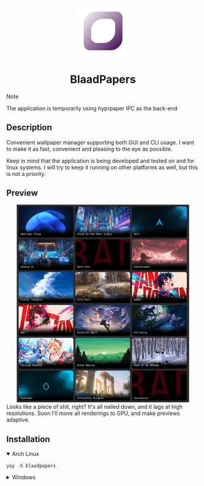 <div align="center">
    <img src="resources/blaadpapers.svg" alt="BlaadPapersLogo" width="135"/>
    <h1>BlaadPapers</h1>
</div>

> [!NOTE]
> The application is temporarily using hyprpaper IPC as the back-end

## Description
Convenient wallpaper manager supporting both GUI and CLI usage.
I want to make it as fast, convenient and pleasing to the eye as possible.

Keep in mind that the application is being developed and tested on and for linux systems.
I will try to keep it running on other platforms as well, but this is not a priority.

## Preview
<div align="center">
    <img src="resources/preview.png" alt="Application preview" width="450">
</div>
Looks like a piece of shit, right?
It's all nailed down, and it lags at high resolutions.
Soon I'll move all renderings to GPU, and make previews adaptive.

## Installation
<details open>
    <summary>Arch Linux</summary>
    <pre><code class="language-bash">yay -S blaadpapers</code></pre>
</details>
<details>
    <summary>Windows</summary>
    <p>Expected after adding major features and implementing own wallpaper rendering.</p>
</details>
